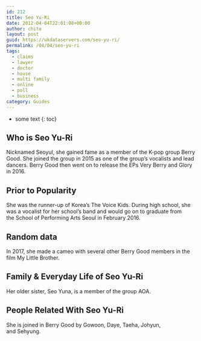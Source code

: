```yaml
---
id: 212
title: Seo Yu-Ri
date: 2012-04-04T22:01:08+00:00
author: chito
layout: post
guid: https://ukdataservers.com/seo-yu-ri/
permalink: /04/04/seo-yu-ri
tags:
  - claims
  - lawyer
  - doctor
  - house
  - multi family
  - online
  - poll
  - business
category: Guides
---
```


* some text
{: toc}


## Who is  Seo Yu-Ri
                  
                  
                  
Nicknamed Seoyul, she gained fame as a member of the K-pop group Berry Good. She joined the group in 2015 as one of the group&#8217;s vocalists and lead dancers. Berry Good then went on to release the EPs Very Berry and Glory in 2016. 
                  
                
                
                
## Prior to Popularity 
                  
                  
                  
She was the runner-up of Korea&#8217;s The Voice Kids. During high school, she was a vocalist for her school&#8217;s band and would go on to graduate from the School of Performing Arts Seoul in February 2016. 
                  
                
                
                
## Random data 
                  
                  
                  
In 2017, she made a cameo with several other Berry Good members in the film My Little Brother. 
                  
                
                
                
## Family & Everyday Life of Seo Yu-Ri
                  
                  
                  
Her older sister, Seo Yuna, is a member of the group AOA. 
                  
                
                
                
## People Related With  Seo Yu-Ri
                  
                  
                  
She is joined in Berry Good by Gowoon, Daye, Taeha, Johyun, and Sehyung. 
                  
                
              
            
          
          
          
    
    
  
